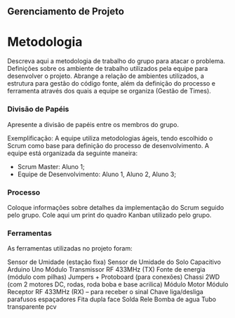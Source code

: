 ## Gerenciamento de Projeto


# Metodologia

Descreva aqui a metodologia de trabalho do grupo para atacar o problema. Definições sobre os ambiente de trabalho utilizados pela  equipe para desenvolver o projeto. Abrange a relação de ambientes utilizados, a estrutura para gestão do código fonte, além da definição do processo e ferramenta através dos quais a equipe se organiza (Gestão de Times).

### Divisão de Papéis

Apresente a divisão de papéis entre os membros do grupo.

Exemplificação: A equipe utiliza metodologias ágeis, tendo escolhido o Scrum como base para definição do processo de desenvolvimento. A equipe está organizada da seguinte maneira:
- Scrum Master: Aluno 1;
- Equipe de Desenvolvimento: Aluno 1, Aluno 2, Aluno 3;


### Processo

Coloque  informações sobre detalhes da implementação do Scrum seguido pelo grupo. Cole aqui um print do quadro Kanban utilizado pelo grupo.
 

### Ferramentas

As ferramentas utilizadas no projeto foram:

 Sensor de Umidade (estação fixa)
 Sensor de Umidade do Solo Capacitivo 
 Arduino Uno
 Módulo Transmissor RF 433MHz (TX)
 Fonte de energia (módulo com pilhas)
 Jumpers + Protoboard (para conexões)
 Chassi 2WD (com 2 motores DC, rodas, roda boba e base acrilica)
 Módulo Motor
 Módulo Receptor RF 433MHz (RX) – para receber o sinal
 Chave liga/desliga
 parafusos
 espaçadores
 Fita dupla face
 Solda
 Rele
 Bomba de agua
 Tubo transparente pcv
